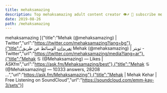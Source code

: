 ```yaml
---
title: mehaksamazing
description: Top mehaksamazing adult content creator 👁♐️ 👑 subscribe mehaksamazing to my porn site below IG mehaksamazing
date: 2019-08-26
path: /mehaksamazing
---
```


mehaksamazing
[{"title":"Mehak (@mehaksamazing) | Twitter","url":"https://twitter.com/mehaksamazing?lang=bg"},{"title":"تغريدات الوسائط عن طريق Mehak (@mehaksamazing) | تويتر - Twitter","url":"https://twitter.com/mehaksamazing/media?lang=ar"},{"title":"Mehak ♋️ (@Mehaksamazing) — Likes | ASKfm","url":"https://ask.fm/Mehaksamazing/best"},{"title":"Mehak ♋️ (@Mehaksamazing) — 10333 answers, 28208 ...","url":"https://ask.fm/Mehaksamazing"},{"title":"Mehak | Mehak Kehar | Free Listening on SoundCloud","url":"https://soundcloud.com/emm-kay-3/sets"}]


